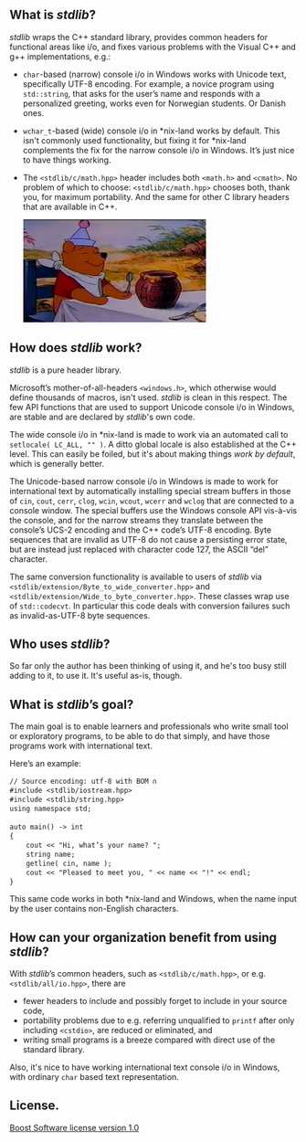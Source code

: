 
What is *stdlib*?
---------------------

*stdlib* wraps the C++ standard library, provides common headers for functional areas like i/o, and fixes various problems with the Visual C++ and g++ implementations, e.g.:
* `char`-based (narrow) console i/o in Windows works with Unicode text, specifically UTF-8 encoding. For example, a novice program using `std::string`, that asks for the user’s name and responds with a personalized greeting, works even for Norwegian students. Or Danish ones.
* `wchar_t`-based (wide) console i/o in *nix-land works by default. This isn't commonly used functionality, but fixing it for *nix-land complements the fix for the narrow console i/o in Windows. It’s just nice to have things working.
* The `<stdlib/c/math.hpp>` header includes both `<math.h>` and `<cmath>`. No problem of which to choose: `<stdlib/c/math.hpp>` chooses both, thank you, for maximum portability. And the same for other C library headers that are available in C++.
    
    ![Winnie the pooh](images/pooh.jpg)
 
How does *stdlib* work?
-----------------------

*stdlib* is a pure header library.

Microsoft’s mother-of-all-headers `<windows.h>`, which otherwise would define thousands of macros, isn't used. *stdlib* is clean in this respect. The few API functions that are used to support Unicode console i/o in Windows, are stable and are declared by *stdlib*'s own code.

The wide console i/o in \*nix-land is made to work via an automated call to `setlocale( LC_ALL, "" )`. A ditto global locale is also established at the C++ level. This can easily be foiled, but it's about making things *work by default*, which is generally better.

The Unicode-based narrow console i/o in Windows is made to work for international text by automatically installing special stream buffers in those of `cin`, `cout`, `cerr`, `clog`, `wcin`, `wcout`, `wcerr` and `wclog` that are connected to a console window. The special buffers use the Windows console API vis-à-vis the console, and for the narrow streams they translate between the console’s UCS-2 encoding and the C++ code’s UTF-8 encoding. Byte sequences that are invalid as UTF-8 do not cause a persisting error state, but are instead just replaced with character code 127, the ASCII “del” character.

The same conversion functionality is available to users of *stdlib* via `<stdlib/extension/Byte_to_wide_converter.hpp>` and `<stdlib/extension/Wide_to_byte_converter.hpp>`. These classes wrap use of `std::codecvt`. In particular this code deals with conversion failures such as invalid-as-UTF-8 byte sequences.

Who uses *stdlib*?
------------------

So far only the author has been thinking of using it, and he's too busy still adding to it, to use it. It's useful as-is, though.

What is *stdlib*’s goal?
-----------------------

The main goal is to enable learners and professionals who write small tool or exploratory programs, to be able to do that simply, and have those programs work with international text.

Here’s an example:

    // Source encoding: utf-8 with BOM ∩
    #include <stdlib/iostream.hpp>
    #include <stdlib/string.hpp>
    using namespace std;

    auto main() -> int
    {
        cout << "Hi, what’s your name? ";
        string name;
        getline( cin, name );
        cout << "Pleased to meet you, " << name << "!" << endl;
    }

This same code works in both *nix-land and Windows, when the name input by the user contains non-English characters.

How can your organization benefit from using *stdlib*?
------------------------------------------------------

With *stdlib*’s common headers, such as `<stdlib/c/math.hpp>`, or e.g. `<stdlib/all/io.hpp>`, there are
* fewer headers to include and possibly forget to include in your source code,
* portability problems due to e.g. referring unqualified to `printf` after only including `<cstdio>`, are reduced or eliminated, and
* writing small programs is a breeze compared with direct use of the standard library.

Also, it's nice to have working international text console i/o in Windows, with ordinary `char` based text representation.

License.
-----------

[Boost Software license version 1.0](http://www.boost.org/LICENSE_1_0.txt)